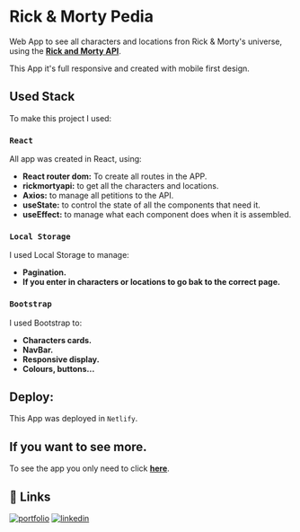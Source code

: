 
# Rick & Morty Pedia

Web App to see all characters and locations fron Rick & Morty's universe, using the <a href="https://rickandmortyapi.com/" target="_blank"><b>Rick and Morty API</b></a>.

  This App it's full responsive and created with mobile first design.


## Used Stack

To make this project I used:

### `React`

All app was created in React, using:
<ul>
    <li><b>React router dom:</b> To create all routes in the APP.</li>
    <li><b>rickmortyapi:</b> to get all the characters and locations.</li>
    <li><b>Axios:</b> to manage all petitions to the API.</li>
    <li><b>useState:</b> to control the state of all the components that need it.</li>
    <li><b>useEffect:</b> to manage what each component does when it is assembled.</li>
</ul>

### `Local Storage`

I used Local Storage to manage:
<ul>
    <li><b>Pagination.</b></li>
    <li><b>If you enter in characters or locations to go bak to the correct page.</b></li>
</ul>

### `Bootstrap`

I used Bootstrap to:
<ul>
    <li><b>Characters cards.</b></li>
    <li><b>NavBar.</b></li>
    <li><b>Responsive display.</b></li>
    <li><b>Colours, buttons...</b></li>
</ul>

## Deploy:

This App was deployed in `Netlify`.


## If you want to see more.

To see the app you only need to click <a href="https://myrickandmortypedia.netlify.app/" target="_blank"><b>here</b></a>.


## 🔗 Links
[![portfolio](https://img.shields.io/badge/my_portfolio-000?style=for-the-badge&logo=ko-fi&logoColor=white)](https://ivanrf.netlify.app/)
[![linkedin](https://img.shields.io/badge/linkedin-0A66C2?style=for-the-badge&logo=linkedin&logoColor=white)](https://www.linkedin.com/in/ivanwebdev/)

